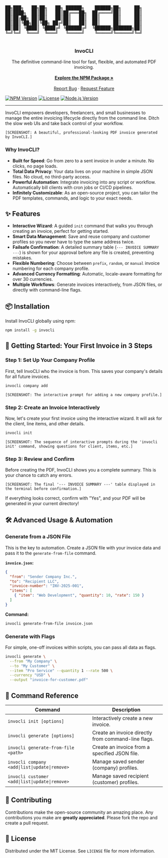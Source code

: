 <br/>
<p align="center">
  <pre>
██╗███╗   ██╗██╗   ██╗ ██████╗    ██████╗██╗     ██╗
██║████╗  ██║██║   ██║██╔═══██╗  ██╔════╝██║     ██║
██║██╔██╗ ██║██║   ██║██║   ██║  ██║     ██║     ██║
██║██║╚██╗██║╚██╗ ██╔╝██║   ██║  ██║     ██║     ██║
██║██║ ╚████║ ╚████╔╝ ╚██████╔╝  ╚██████╗███████╗██║
╚═╝╚═╝  ╚═══╝  ╚═══╝   ╚═════╝    ╚═════╝╚══════╝╚═╝
  </pre>
  <h3 align="center">InvoCLI</h3>
  <p align="center">
    The definitive command-line tool for fast, flexible, and automated PDF invoicing.
    <br/>
    <br/>
    <a href="https://www.npmjs.com/package/invocli"><strong>Explore the NPM Package »</strong></a>
    <br/>
    <br/>
    <a href="https://github.com/cemalidev/invocli/issues">Report Bug</a>
    ·
    <a href="https://github.com/cemalidev/invocli/issues">Request Feature</a>
  </p>
</p>

[![NPM Version](https://img.shields.io/npm/v/invocli.svg)](https://www.npmjs.com/package/invocli)
[![License](https://img.shields.io/badge/license-MIT-blue.svg)](https://opensource.org/licenses/MIT)
[![Node.js Version](https://img.shields.io/node/v/invocli.svg)](https://nodejs.org/)

---

InvoCLI empowers developers, freelancers, and small businesses to manage the entire invoicing lifecycle directly from the command line. Ditch the slow web UIs and take back control of your workflow.

`[SCREENSHOT: A beautiful, professional-looking PDF invoice generated by InvoCLI.]`

### Why InvoCLI?

*   **Built for Speed**: Go from zero to a sent invoice in under a minute. No clicks, no page loads.
*   **Total Data Privacy**: Your data lives on your machine in simple JSON files. No cloud, no third-party access.
*   **Powerful Automation**: Integrate invoicing into any script or workflow. Automatically bill clients with cron jobs or CI/CD pipelines.
*   **Infinitely Customizable**: As an open-source project, you can tailor the PDF templates, commands, and logic to your exact needs.

## ✨ Features

*   **Interactive Wizard**: A guided `init` command that walks you through creating an invoice, perfect for getting started.
*   **Smart Data Management**: Save and reuse company and customer profiles so you never have to type the same address twice.
*   **Failsafe Confirmation**: A detailed summary table (`--- INVOICE SUMMARY ---`) is shown for your approval before any file is created, preventing mistakes.
*   **Flexible Numbering**: Choose between `prefix`, `random`, or `manual` invoice numbering for each company profile.
*   **Advanced Currency Formatting**: Automatic, locale-aware formatting for over 30 currencies.
*   **Multiple Workflows**: Generate invoices interactively, from JSON files, or directly with command-line flags.

## 📦 Installation

Install InvoCLI globally using npm:

```bash
npm install -g invocli
```

## 🚀 Getting Started: Your First Invoice in 3 Steps

### Step 1: Set Up Your Company Profile

First, tell InvoCLI who the invoice is from. This saves your company's details for all future invoices.

```bash
invocli company add
```

`[SCREENSHOT: The interactive prompt for adding a new company profile.]`

### Step 2: Create an Invoice Interactively

Now, let's create your first invoice using the interactive wizard. It will ask for the client, line items, and other details.

```bash
invocli init
```

`[SCREENSHOT: The sequence of interactive prompts during the 'invocli init' command, showing questions for client, items, etc.]`

### Step 3: Review and Confirm

Before creating the PDF, InvoCLI shows you a complete summary. This is your chance to catch any errors.

`[SCREENSHOT: The final '--- INVOICE SUMMARY ---' table displayed in the terminal before confirmation.]`

If everything looks correct, confirm with "Yes", and your PDF will be generated in your current directory!

## 🛠️ Advanced Usage & Automation

### Generate from a JSON File

This is the key to automation. Create a JSON file with your invoice data and pass it to the `generate-from-file` command.

**`invoice.json`:**
```json
{
  "from": "Sender Company Inc.",
  "to": "Recipient LLC",
  "invoice-number": "INV-2025-001",
  "items": [
    { "item": "Web Development", "quantity": 10, "rate": 150 }
  ]
}
```

**Command:**
```bash
invocli generate-from-file invoice.json
```

### Generate with Flags

For simple, one-off invoices within scripts, you can pass all data as flags.

```bash
invocli generate \
  --from "My Company" \
  --to "My Customer" \
  --item "Pro Service" --quantity 1 --rate 500 \
  --currency "USD" \
  --output "invoice-for-customer.pdf"
```

## 📘 Command Reference

| Command                                | Description                                                  |
| -------------------------------------- | ------------------------------------------------------------ |
| `invocli init [options]`               | Interactively create a new invoice.                          |
| `invocli generate [options]`           | Create an invoice directly from command-line flags.          |
| `invocli generate-from-file <path>`    | Create an invoice from a specified JSON file.                |
| `invocli company <add\|list\|update\|remove>` | Manage saved sender (company) profiles.                      |
| `invocli customer <add\|list\|update\|remove>`| Manage saved recipient (customer) profiles.                  |

## 🤝 Contributing

Contributions make the open-source community an amazing place. Any contributions you make are **greatly appreciated**. Please fork the repo and create a pull request.

## 📜 License

Distributed under the MIT License. See `LICENSE` file for more information.
